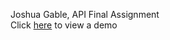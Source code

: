 Joshua Gable, API Final Assignment
<br>
Click [here](https://jgable01.github.io/connectquick) to view a demo

